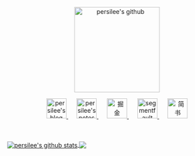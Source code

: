 <p align="center">
    <a href="https://github.com/persilee">
      <img height="196" alt="persilee's github" src="https://cdn.lishaoy.net/github/github1.png" />
    </a>
</p>
<p align="center">
    <a href="https://lishaoy.net/">
      <img width="46" alt="persilee's blog" src="https://cdn.lishaoy.net/github/aca-copy2.png" />
    </a>&nbsp;&nbsp;&nbsp;&nbsp;
    <a href="https://h.lishaoy.net/">
      <img width="46" alt="persilee's notes" src="https://cdn.lishaoy.net/github/notes1.png" />
    </a>&nbsp;&nbsp;&nbsp;&nbsp;
    <a href="https://juejin.im/user/58b3d788570c350069747887">
      <img width="46" alt="掘金" src="https://cdn.lishaoy.net/github/juejin.png" />
    </a>&nbsp;&nbsp;&nbsp;&nbsp;
    <a href="https://segmentfault.com/u/lishaoy">
      <img width="46" alt="segmentfault" src="https://cdn.lishaoy.net/github/sf.png" />
    </a>&nbsp;&nbsp;&nbsp;&nbsp;
    <a href="https://www.jianshu.com/u/8a1ceccf9714">
      <img width="46" alt="简书" src="https://cdn.lishaoy.net/github/jian.png"/>
    </a>
 </p>
 <br/>
 <br/>

<a href="https://github.com/persilee">
  <img align="center" src="https://github-readme-stats.vercel.app/api?username=persilee&show_icons=true&hide=contribs" alt="persilee's github stats" />
</a>
<a href="https://github.com/persilee">
  <img align="center" src="https://github-readme-stats.vercel.app/api/top-langs/?username=persilee&langs_count=6&hide=JavaScript,HTML,CSS&layout=compact" />
</a>
<br/>
<br/>
